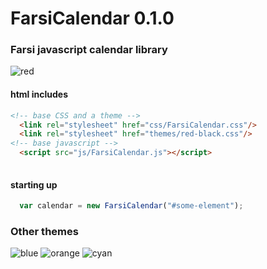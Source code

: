 # FarsiCalendar 0.1.0
### Farsi javascript calendar library


![red](https://user-images.githubusercontent.com/20861442/27914603-f46bbb48-6278-11e7-8c2b-051b1ddac3d9.jpg "red")

#### html includes
```html
<!-- base CSS and a theme -->
  <link rel="stylesheet" href="css/FarsiCalendar.css"/>
  <link rel="stylesheet" href="themes/red-black.css"/>
<!-- base javascript -->
  <script src="js/FarsiCalendar.js"></script>
  
```
#### starting up

```javascript
  var calendar = new FarsiCalendar("#some-element");
```


### Other themes

![blue](https://user-images.githubusercontent.com/20861442/27914598-f44a0868-6278-11e7-9af2-ea0b21637dc7.jpg "blue")
![orange](https://user-images.githubusercontent.com/20861442/27914602-f46b7a20-6278-11e7-9a2f-37d3adab4fdf.jpg "Orange")
![cyan](https://user-images.githubusercontent.com/20861442/27914600-f468ccd0-6278-11e7-9cb8-96d640b194d9.jpg "cyan")
